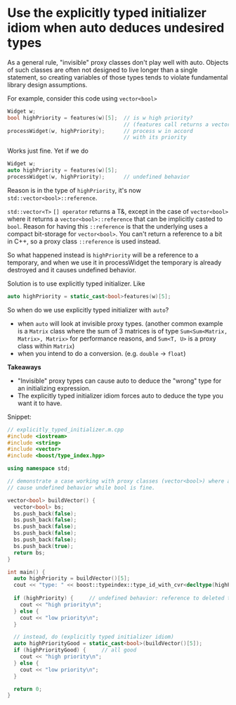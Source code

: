 # Use the explicitly typed initializer idiom when auto deduces undesired types

As a general rule, "invisible" proxy classes don't play well with auto.
Objects of such classes are often not designed to live longer than a single statement, so creating variables of those types tends to violate fundamental library design assumptions.

For example, consider this code using `vector<bool>`
```cpp
Widget w;
bool highPriority = features(w)[5];  // is w high priority?
                                     // (features call returns a vector<bool>)
processWidget(w, highPriority);      // process w in accord
                                     // with its priority
```
Works just fine. Yet if we do
```cpp
Widget w;
auto highPriority = features(w)[5];
processWidget(w, highPriority);      // undefined behavior
```
Reason is in the type of `highPriority`, it's now `std::vector<bool>::reference`.

`std::vector<T>` `[] operator` returns a T&, except in the case of `vector<bool>` where it returns a `vector<bool>::reference` that can be implicitly casted to `bool`.
Reason for having this `::reference` is that the underlying uses a compact bit-storage for `vector<bool>`. You can't return a reference to a bit in C++, so a proxy class `::reference` is used instead.

So what happened instead is `highPriority` will be a reference to a temporary, and when we use it in processWidget the temporary is already destroyed and it causes undefined behavior.

Solution is to use explicitly typed initializer. Like
```cpp
auto highPriority = static_cast<bool>features(w)[5];
```

So when do we use explicitly typed initializer with `auto`?
* when `auto` will look at invisible proxy types.
(another common example is a `Matrix` class where the sum of 3 matrices is of type `Sum<Sum<Matrix, Matrix>, Matrix>` for performance reasons, and `Sum<T, U>` is a proxy class within `Matrix`) 
* when you intend to do a conversion. (e.g. `double` -> `float`)

**Takeaways**
* "Invisible" proxy types can cause auto to deduce the "wrong" type for an initializing expression.
* The explicitly typed initializer idiom forces auto to deduce the type you want it to have.

Snippet:
```cpp
// explicitly_typed_initializer.m.cpp
#include <iostream>
#include <string>
#include <vector>
#include <boost/type_index.hpp>

using namespace std;

// demonstrate a case working with proxy classes (vector<bool>) where auto might
// cause undefined behavior while bool is fine.

vector<bool> buildVector() {
  vector<bool> bs;
  bs.push_back(false);
  bs.push_back(false);
  bs.push_back(false);
  bs.push_back(false);
  bs.push_back(false);
  bs.push_back(true);
  return bs;
}

int main() {
  auto highPriority = buildVector()[5];
  cout << "type: " << boost::typeindex::type_id_with_cvr<decltype(highPriority)>() << "\n";
  
  if (highPriority) {     // undefined behavior: reference to deleted temporary
    cout << "high priority\n";
  } else {
    cout << "low priority\n";
  }

  // instead, do (explicitly typed initializer idiom)
  auto highPriorityGood = static_cast<bool>(buildVector()[5]);
  if (highPriorityGood) {     // all good
    cout << "high priority\n";
  } else {
    cout << "low priority\n";
  }

  return 0;
}

```
